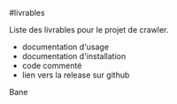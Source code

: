 #livrables

Liste des livrables pour le projet de crawler.

* documentation d'usage
* documentation d'installation
* code commenté
* lien vers la release sur github

Bane
